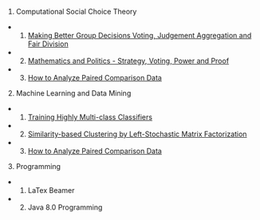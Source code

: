 1. Computational Social Choice Theory
  - 1. <a href="https://www.coursetalk.com/providers/coursera/courses/making-better-group-decisions-voting-judgement-aggregation-and-fair-division">Making Better Group Decisions Voting, Judgement Aggregation and Fair Division</a>
  - 2. <a href="http://www.amazon.com/exec/obidos/ISBN%3D0387943919/ericstreasuretroA/">Mathematics and Politics - Strategy, Voting, Power and Proof</a>
  - 3. <a href="http://www.mayagupta.org/publications/PairedComparisonTutorialTsukidaGuptaUWTechReport2011.pdf">How to Analyze Paired Comparison Data</a>
2. Machine Learning and Data Mining
  - 1. <a href="http://mayagupta.org/publications/gupta14a.pdf">Training Highly Multi-class Classifiers</a>
  - 2. <a href="http://mayagupta.org/publications/AroraJMLR2013.pdf">Similarity-based Clustering by Left-Stochastic Matrix Factorization</a>
  - 3. <a href="http://www.mayagupta.org/publications/PairedComparisonTutorialTsukidaGuptaUWTechReport2011.pdf">How to Analyze Paired Comparison Data</a>
3. Programming
  - 1. LaTex Beamer
  - 2. Java 8.0 Programming
